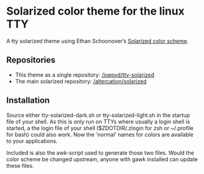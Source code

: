 # Solarized color theme for the linux TTY

A tty solarized theme using Ethan Schoonover’s [Solarized color scheme](http://ethanschoonover.com/solarized).

## Repositories
  * This theme as a single repository: [/joepvd/tty-solarized](https://github.com/joepvd/tty-solarized)
  * The main solarized repository: [/altercation/solarized](https://github.com/altercation/solarized)

## Installation
Source either tty-solarized-dark.sh or tty-solarized-light.sh in the startup
file of your shell.  As this is only run on TTYs where usually a login shell is
started, a the login file of your shell ($ZDOTDIR/.zlogin for zsh or ~/.profile 
for bash) could also work.  Now the 'normal' names for colors are available to your
applications.  

Included is also the awk-script used to generate those two files. Would the
color scheme be changed upstream, anyone with gawk installed can update these
files.  

